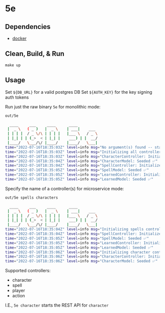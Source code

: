 # 5e

## Dependencies

- [docker][]

## Clean, Build, & Run

```
make up
```

## Usage

Set `${DB_URL}` for a valid postgres DB
Set `${AUTH_KEY}` for the key signing auth tokens

Run just the raw binary `5e` for monolithic mode:

```bash
out/5e

  ____     ___     ____      ____
 |  _ \   ( _ )   |  _ \    | ___|    ___
 | | | |  / _ \/\ | | | |   |___ \   / _ \
 | |_| | | (_>  < | |_| |    ___) | |  __/
 |____/   \___/\/ |____/    |____/   \___|
time="2022-07-16T18:35:03Z" level=info msg="No argument(s) found -- starting up in monolithic mode"
time="2022-07-16T18:35:03Z" level=info msg="Initializing all controllers..."
time="2022-07-16T18:35:03Z" level=info msg="CharacterController: Initialized ✅" 
time="2022-07-16T18:35:04Z" level=info msg="CharacterModel: Seeded ✅"
time="2022-07-16T18:35:04Z" level=info msg="SpellController: Initialized ✅"
time="2022-07-16T18:35:05Z" level=info msg="SpellModel: Seeded ✅"
time="2022-07-16T18:35:05Z" level=info msg="LearnedController: Initialized ✅"
time="2022-07-16T18:35:05Z" level=info msg="LearnedModel: Seeded ✅"
```

Specify the name of a controller(s) for microservice mode:

```bash
out/5e spells characters

  ____     ___     ____      ____
 |  _ \   ( _ )   |  _ \    | ___|    ___
 | | | |  / _ \/\ | | | |   |___ \   / _ \
 | |_| | | (_>  < | |_| |    ___) | |  __/
 |____/   \___/\/ |____/    |____/   \___|
time="2022-07-16T18:35:04Z" level=info msg="Initializing spells controller..."
time="2022-07-16T18:35:04Z" level=info msg="SpellController: Initialized ✅"
time="2022-07-16T18:35:05Z" level=info msg="SpellModel: Seeded ✅"
time="2022-07-16T18:35:05Z" level=info msg="LearnedController: Initialized ✅"
time="2022-07-16T18:35:05Z" level=info msg="LearnedModel: Seeded ✅"
time="2022-07-16T18:35:06Z" level=info msg="Initializing character controller..." 
time="2022-07-16T18:35:06Z" level=info msg="CharacterController: Initialized ✅" 
time="2022-07-16T18:35:06Z" level=info msg="CharacterModel: Seeded ✅"
```

Supported controllers:

- character
- spell
- player
- action

I.E., `5e character` starts the REST API for `character`

[docker]: https://www.docker.com/products/docker-desktop/
